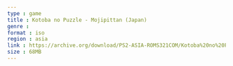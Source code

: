 ```yaml
---
type : game
title : Kotoba no Puzzle - Mojipittan (Japan)
genre : 
format : iso
region : asia
link : https://archive.org/download/PS2-ASIA-ROMS321COM/Kotoba%20no%20Puzzle%20-%20Mojipittan%20%28Japan%29.7z
size : 68MB
---
```

